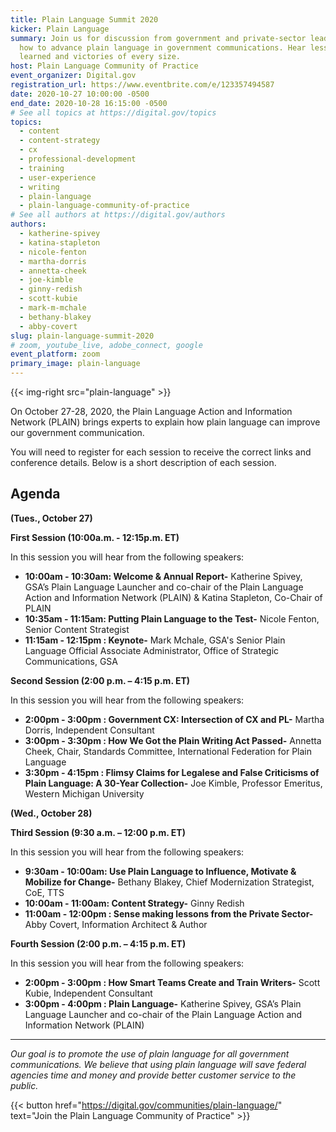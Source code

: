 ```yaml
---
title: Plain Language Summit 2020
kicker: Plain Language
summary: Join us for discussion from government and private-sector leaders on
  how to advance plain language in government communications. Hear lessons
  learned and victories of every size.
host: Plain Language Community of Practice
event_organizer: Digital.gov
registration_url: https://www.eventbrite.com/e/123357494587
date: 2020-10-27 10:00:00 -0500
end_date: 2020-10-28 16:15:00 -0500
# See all topics at https://digital.gov/topics
topics:
  - content
  - content-strategy
  - cx
  - professional-development
  - training
  - user-experience
  - writing
  - plain-language
  - plain-language-community-of-practice
# See all authors at https://digital.gov/authors
authors:
  - katherine-spivey
  - katina-stapleton
  - nicole-fenton
  - martha-dorris
  - annetta-cheek
  - joe-kimble
  - ginny-redish
  - scott-kubie
  - mark-m-mchale 
  - bethany-blakey
  - abby-covert  
slug: plain-language-summit-2020
# zoom, youtube_live, adobe_connect, google
event_platform: zoom
primary_image: plain-language
---
```


{{< img-right src="plain-language" >}}

On October 27-28, 2020, the Plain Language Action and Information Network (PLAIN) brings experts to explain how plain language can improve our government communication.

You will need to register for each session to receive the correct links and conference details. Below is a short description of each session.

## Agenda

**(Tues., October 27)**

**First Session (10:00a.m. - 12:15p.m. ET)**

In this session you will hear from the following speakers:

* **10:00am - 10:30am: Welcome & Annual Report-** Katherine Spivey, GSA’s Plain Language Launcher and co-chair of the Plain Language Action and Information Network (PLAIN) & Katina Stapleton, Co-Chair of PLAIN
* **10:35am - 11:15am: Putting Plain Language to the Test-** Nicole Fenton, Senior Content Strategist
* **11:15am - 12:15pm : Keynote-** Mark Mchale, GSA's Senior Plain Language Official Associate Administrator, Office of Strategic Communications, GSA

**Second Session (2:00 p.m. – 4:15 p.m. ET)**

In this session you will hear from the following speakers:

* **2:00pm - 3:00pm : Government CX: Intersection of CX and PL-** Martha Dorris, Independent Consultant 
* **3:00pm - 3:30pm : How We Got the Plain Writing Act Passed-** Annetta Cheek, Chair, Standards Committee, International Federation for Plain Language
* **3:30pm - 4:15pm : Flimsy Claims for Legalese and False Criticisms of Plain Language: A 30-Year Collection-** Joe Kimble, Professor Emeritus, Western Michigan University

**(Wed., October 28)**

**Third Session (9:30 a.m. – 12:00 p.m. ET)**

In this session you will hear from the following speakers:

* **9:30am - 10:00am: Use Plain Language to Influence, Motivate & Mobilize for Change-** Bethany Blakey, Chief Modernization Strategist, CoE, TTS
* **10:00am - 11:00am: Content Strategy-** Ginny Redish
* **11:00am - 12:00pm : Sense making lessons from the Private Sector-** Abby Covert, Information Architect & Author

**Fourth Session (2:00 p.m. – 4:15 p.m. ET)**

In this session you will hear from the following speakers:

* **2:00pm - 3:00pm : How Smart Teams Create and Train Writers-** Scott Kubie, Independent Consultant
* **3:00pm - 4:00pm : Plain Language-** Katherine Spivey, GSA’s Plain Language Launcher and co-chair of the Plain Language Action and Information Network (PLAIN)

---

*Our goal is to promote the use of plain language for all government communications. We believe that using plain language will save federal agencies time and money and provide better customer service to the public.*

{{< button href="https://digital.gov/communities/plain-language/" text="Join the Plain Language Community of Practice" >}}
